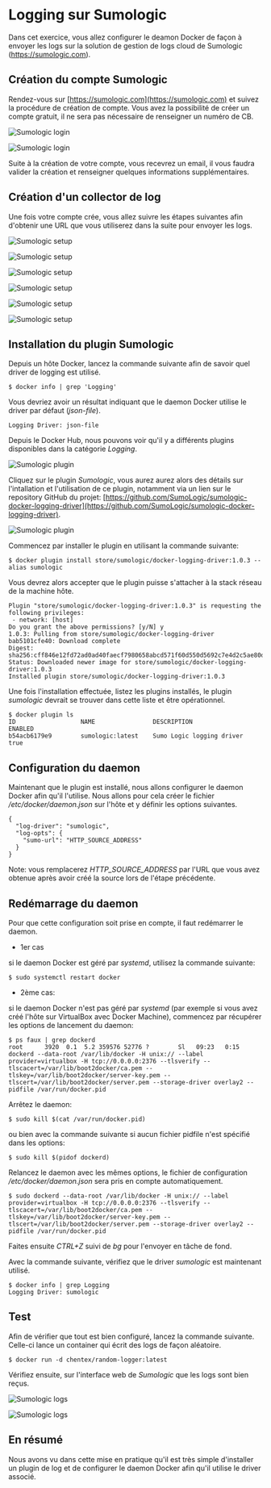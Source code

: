 # Logging sur Sumologic

Dans cet exercice, vous allez configurer le deamon Docker de façon à envoyer les logs sur la solution de gestion de logs cloud de Sumologic (https://sumologic.com).


## Création du compte Sumologic

Rendez-vous sur [https://sumologic.com](https://sumologic.com) et suivez la procédure de création de compte. Vous avez la possibilité de créer un compte gratuit, il ne sera pas nécessaire de renseigner un numéro de CB.

![Sumologic login](./images/sumo-login-1.png)

![Sumologic login](./images/sumo-login-2.png)

Suite à la création de votre compte, vous recevrez un email, il vous faudra valider la création et renseigner quelques informations supplémentaires.


## Création d'un collector de log

Une fois votre compte crée, vous allez suivre les étapes suivantes afin d'obtenir une URL que vous utiliserez dans la suite pour envoyer les logs.

![Sumologic setup](./images/sumo-setup-1.png)

![Sumologic setup](./images/sumo-setup-2.png)

![Sumologic setup](./images/sumo-setup-3.png)

![Sumologic setup](./images/sumo-setup-4.png)

![Sumologic setup](./images/sumo-setup-5.png)

![Sumologic setup](./images/sumo-setup-6.png)


## Installation du plugin Sumologic

Depuis un hôte Docker, lancez la commande suivante afin de savoir quel driver de logging est utilisé.

```
$ docker info | grep 'Logging'
```

Vous devriez avoir un résultat indiquant que le daemon Docker utilise le driver par défaut (*json-file*).

```
Logging Driver: json-file
```

Depuis le Docker Hub, nous pouvons voir qu'il y a différents plugins disponibles dans la catégorie *Logging*.

![Sumologic plugin](./images/sumo-plugin-1.png)

Cliquez sur le plugin *Sumologic*, vous aurez aurez alors des détails sur l'intallation et l'utilisation de ce plugin, notamment via un lien sur le repository GitHub du projet: [https://github.com/SumoLogic/sumologic-docker-logging-driver](https://github.com/SumoLogic/sumologic-docker-logging-driver).

![Sumologic plugin](./images/sumo-plugin-2.png)

Commencez par installer le plugin en utilisant la commande suivante:

```
$ docker plugin install store/sumologic/docker-logging-driver:1.0.3 --alias sumologic
```

Vous devrez alors accepter que le plugin puisse s'attacher à la stack réseau de la machine hôte.

```
Plugin "store/sumologic/docker-logging-driver:1.0.3" is requesting the following privileges:
 - network: [host]
Do you grant the above permissions? [y/N] y
1.0.3: Pulling from store/sumologic/docker-logging-driver
bab5101cfe40: Download complete
Digest: sha256:cff846e12fd72ad0ad40faecf7980658abcd571f60d550d5692c7e4d2c5ae80d
Status: Downloaded newer image for store/sumologic/docker-logging-driver:1.0.3
Installed plugin store/sumologic/docker-logging-driver:1.0.3
```

Une fois l'installation effectuée, listez les plugins installés, le plugin *sumologic* devrait se trouver dans cette liste et être opérationnel.

```
$ docker plugin ls
ID                  NAME                DESCRIPTION                 ENABLED
b54acb6179e9        sumologic:latest    Sumo Logic logging driver   true
```


## Configuration du daemon

Maintenant que le plugin est installé, nous allons configurer le daemon Docker afin qu'il l'utilise. Nous allons pour cela créer le fichier */etc/docker/daemon.json* sur l'hôte et y définir les options suivantes.

```
{
  "log-driver": "sumologic",
  "log-opts": {
    "sumo-url": "HTTP_SOURCE_ADDRESS"
  }
}
```

Note: vous remplacerez *HTTP_SOURCE_ADDRESS* par l'URL que vous avez obtenue après avoir créé la source lors de l'étape précédente.


## Redémarrage du daemon

Pour que cette configuration soit prise en compte, il faut redémarrer le daemon.

- 1er cas

si le daemon Docker est géré par *systemd*, utilisez la commande suivante:

```
$ sudo systemctl restart docker
```

- 2ème cas:

si le daemon Docker n'est pas géré par *systemd* (par exemple si vous avez créé l'hôte sur VirtualBox avec Docker Machine), commencez par récupérer les options de lancement du daemon:

```
$ ps faux | grep dockerd
root      3920  0.1  5.2 359576 52776 ?        Sl   09:23   0:15 dockerd --data-root /var/lib/docker -H unix:// --label provider=virtualbox -H tcp://0.0.0.0:2376 --tlsverify --tlscacert=/var/lib/boot2docker/ca.pem --tlskey=/var/lib/boot2docker/server-key.pem --tlscert=/var/lib/boot2docker/server.pem --storage-driver overlay2 --pidfile /var/run/docker.pid
```

Arrêtez le daemon:

```
$ sudo kill $(cat /var/run/docker.pid)
```

ou bien avec la commande suivante si aucun fichier pidfile n'est spécifié dans les options:

```
$ sudo kill $(pidof dockerd)
```

Relancez le daemon avec les mêmes options, le fichier de configuration */etc/docker/daemon.json* sera pris en compte automatiquement.

```
$ sudo dockerd --data-root /var/lib/docker -H unix:// --label provider=virtualbox -H tcp://0.0.0.0:2376 --tlsverify --tlscacert=/var/lib/boot2docker/ca.pem --tlskey=/var/lib/boot2docker/server-key.pem --tlscert=/var/lib/boot2docker/server.pem --storage-driver overlay2 --pidfile /var/run/docker.pid
```

Faites ensuite *CTRL+Z* suivi de *bg* pour l'envoyer en tâche de fond.

Avec la commande suivante, vérifiez que le driver *sumologic* est maintenant utilisé.

```
$ docker info | grep Logging
Logging Driver: sumologic
```

## Test

Afin de vérifier que tout est bien configuré, lancez la commande suivante. Celle-ci lance un container qui écrit des logs de façon aléatoire.

```
$ docker run -d chentex/random-logger:latest
```

Vérifiez ensuite, sur l'interface web de *Sumologic* que les logs sont bien reçus.

![Sumologic logs](./images/sumo-logs-1.png)

![Sumologic logs](./images/sumo-logs-2.png)

## En résumé

Nous avons vu dans cette mise en pratique qu'il est très simple d'installer un plugin de log et de configurer le daemon Docker afin qu'il utilise le driver associé.
